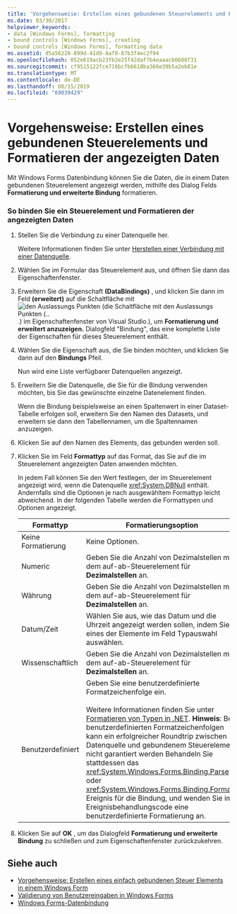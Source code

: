 ```yaml
---
title: 'Vorgehensweise: Erstellen eines gebundenen Steuerelements und Formatieren der angezeigten Daten'
ms.date: 03/30/2017
helpviewer_keywords:
- data [Windows Forms], formatting
- bound controls [Windows Forms], creating
- bound controls [Windows Forms], formatting data
ms.assetid: d5a56228-899d-41d9-8af8-87b3f4ec2f94
ms.openlocfilehash: 052e619acb23fb2e25f42daf7b4eaaacb0688f31
ms.sourcegitcommit: cf9515122fce716bcfb6618ba366e39b5a2eb81e
ms.translationtype: MT
ms.contentlocale: de-DE
ms.lasthandoff: 08/15/2019
ms.locfileid: "69039429"
---
```

# <a name="how-to-create-a-bound-control-and-format-the-displayed-data"></a>Vorgehensweise: Erstellen eines gebundenen Steuerelements und Formatieren der angezeigten Daten

Mit Windows Forms Datenbindung können Sie die Daten, die in einem Daten gebundenen Steuerelement angezeigt werden, mithilfe des Dialog Felds **Formatierung und erweiterte Bindung** formatieren.


### <a name="to-bind-a-control-and-format-the-displayed-data"></a>So binden Sie ein Steuerelement und Formatieren der angezeigten Daten

1. Stellen Sie die Verbindung zu einer Datenquelle her.

     Weitere Informationen finden Sie unter [Herstellen einer Verbindung mit einer Datenquelle](../data/adonet/connecting-to-a-data-source.md).

2. Wählen Sie im Formular das Steuerelement aus, und öffnen Sie dann das Eigenschaftenfenster.

3. Erweitern Sie die Eigenschaft **(DataBindings)** , und klicken Sie dann im Feld **(erweitert)** auf die Schaltfläche mit![den Auslassungs Punkten (die Schaltfläche mit den Auslassungs Punkten (..](./media/how-to-create-a-bound-control-and-format-the-displayed-data/visual-studio-ellipsis-button.png).) im Eigenschaftenfenster von Visual Studio.), um **Formatierung und erweitert anzuzeigen.** Dialogfeld "Bindung", das eine komplette Liste der Eigenschaften für dieses Steuerelement enthält.

4. Wählen Sie die Eigenschaft aus, die Sie binden möchten, und klicken Sie dann auf den **Bindungs** Pfeil.

     Nun wird eine Liste verfügbarer Datenquellen angezeigt.

5. Erweitern Sie die Datenquelle, die Sie für die Bindung verwenden möchten, bis Sie das gewünschte einzelne Datenelement finden.

     Wenn die Bindung beispielsweise an einen Spaltenwert in einer Dataset-Tabelle erfolgen soll, erweitern Sie den Namen des Datasets, und erweitern sie dann den Tabellennamen, um die Spaltennamen anzuzeigen.

6. Klicken Sie auf den Namen des Elements, das gebunden werden soll.

7. Klicken Sie im Feld **Formattyp** auf das Format, das Sie auf die im Steuerelement angezeigten Daten anwenden möchten.

     In jedem Fall können Sie den Wert festlegen, der im Steuerelement angezeigt wird, wenn die Datenquelle <xref:System.DBNull> enthält. Andernfalls sind die Optionen je nach ausgewähltem Formattyp leicht abweichend. In der folgenden Tabelle werden die Formattypen und Optionen angezeigt.

    |Formattyp|Formatierungsoption|
    |-----------------|-----------------------|
    |Keine Formatierung|Keine Optionen.|
    |Numeric|Geben Sie die Anzahl von Dezimalstellen mit dem auf-ab-Steuerelement für **Dezimalstellen** an.|
    |Währung|Geben Sie die Anzahl von Dezimalstellen mit dem auf-ab-Steuerelement für **Dezimalstellen** an.|
    |Datum/Zeit|Wählen Sie aus, wie das Datum und die Uhrzeit angezeigt werden sollen, indem Sie eines der Elemente im Feld Typauswahl auswählen.|
    |Wissenschaftlich|Geben Sie die Anzahl von Dezimalstellen mit dem auf-ab-Steuerelement für **Dezimalstellen** an.|
    |Benutzerdefiniert|Geben Sie eine benutzerdefinierte Formatzeichenfolge ein.<br /><br /> Weitere Informationen finden Sie unter [Formatieren von Typen in .NET](../../standard/base-types/formatting-types.md). **Hinweis**:  Bei benutzerdefinierten Formatzeichenfolgen kann ein erfolgreicher Roundtrip zwischen Datenquelle und gebundenem Steuerelement nicht garantiert werden Behandeln Sie stattdessen das <xref:System.Windows.Forms.Binding.Parse>- oder <xref:System.Windows.Forms.Binding.Format>-Ereignis für die Bindung, und wenden Sie im Ereignisbehandlungscode eine benutzerdefinierte Formatierung an.|

8. Klicken Sie auf **OK** , um das Dialogfeld **Formatierung und erweiterte Bindung** zu schließen und zum Eigenschaftenfenster zurückzukehren.

## <a name="see-also"></a>Siehe auch

- [Vorgehensweise: Erstellen eines einfach gebundenen Steuer Elements in einem Windows Form](how-to-create-a-simple-bound-control-on-a-windows-form.md)
- [Validierung von Benutzereingaben in Windows Forms](user-input-validation-in-windows-forms.md)
- [Windows Forms-Datenbindung](windows-forms-data-binding.md)
